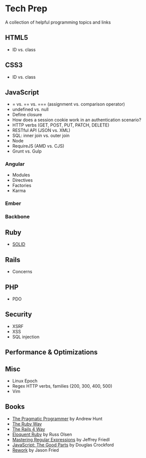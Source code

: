 # Tech Prep
A collection of helpful programming topics and links

## HTML5
- ID vs. class

## CSS3
- ID vs. class

## JavaScript
- = vs. == vs. === (assignment vs. comparison operator)
- undefined vs. null
- Define closure
- How does a session cookie work in an authentication scenario?
- HTTP verbs (GET, POST, PUT, PATCH, DELETE)
- RESTful API (JSON vs. XML)
- SQL: inner join vs. outer join
- Node
- RequireJS (AMD vs. CJS)
- Grunt vs. Gulp

### Angular
- Modules
- Directives
- Factories
- Karma

### Ember

### Backbone

## Ruby
- [SOLID](http://en.wikipedia.org/wiki/SOLID_(object-oriented_design))

## Rails
- Concerns

## PHP
- PDO

## Security
- XSRF
- XSS
- SQL injection

## Performance & Optimizations

## Misc
- Linux Epoch
- Regex
HTTP verbs, families (200, 300, 400, 500)
- Vim

## Books
- [The Pragmatic Programmer](http://www.amazon.com/Pragmatic-Programmer-Journeyman-Master/dp/020161622X/ref=sr_1_1?ie=UTF8&qid=1416289440&sr=8-1&keywords=pragmatic+programmer) by Andrew Hunt
- [The Ruby Way](http://www.amazon.com/Ruby-Way-Programming-Addison-Wesley-Professional/dp/0321714636/ref=sr_1_1?ie=UTF8&qid=1416289475&sr=8-1&keywords=the+ruby+way)
- [The Rails 4 Way](http://www.amazon.com/Rails-Way-Addison-Wesley-Professional-Ruby/dp/0321944275/ref=sr_1_1?ie=UTF8&qid=1416289504&sr=8-1&keywords=the+rails+way)
- [Eloquent Ruby](http://www.amazon.com/Eloquent-Ruby-Addison-Wesley-Professional/dp/0321584104/ref=sr_1_1?ie=UTF8&qid=1416289564&sr=8-1&keywords=eloquent+ruby) by Russ Olsen
- [Mastering Regular Expressions](http://www.amazon.com/Mastering-Regular-Expressions-Jeffrey-Friedl/dp/0596528124/ref=sr_1_1?ie=UTF8&qid=1416289265&sr=8-1&keywords=Mastering+regex) by Jeffrey Friedl
- [JavaScript: The Good Parts](http://www.amazon.com/JavaScript-Good-Parts-Douglas-Crockford/dp/0596517742/ref=sr_1_1?ie=UTF8&qid=1416289323&sr=8-1&keywords=javascript+the+good+parts) by Douglas Crockford
- [Rework](http://www.amazon.com/Rework-Jason-Fried/dp/0307463745/ref=sr_1_1?ie=UTF8&qid=1416289368&sr=8-1&keywords=rework+jason+fried) by Jason Fried